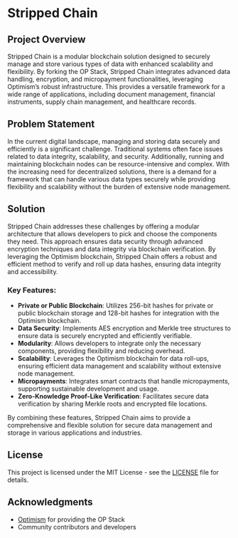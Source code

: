 # Stripped Chain

## Project Overview
Stripped Chain is a modular blockchain solution designed to securely manage and store various types of data with enhanced scalability and flexibility. By forking the OP Stack, Stripped Chain integrates advanced data handling, encryption, and micropayment functionalities, leveraging Optimism’s robust infrastructure. This provides a versatile framework for a wide range of applications, including document management, financial instruments, supply chain management, and healthcare records.

## Problem Statement
In the current digital landscape, managing and storing data securely and efficiently is a significant challenge. Traditional systems often face issues related to data integrity, scalability, and security. Additionally, running and maintaining blockchain nodes can be resource-intensive and complex. With the increasing need for decentralized solutions, there is a demand for a framework that can handle various data types securely while providing flexibility and scalability without the burden of extensive node management.

## Solution
Stripped Chain addresses these challenges by offering a modular architecture that allows developers to pick and choose the components they need. This approach ensures data security through advanced encryption techniques and data integrity via blockchain verification. By leveraging the Optimism blockchain, Stripped Chain offers a robust and efficient method to verify and roll up data hashes, ensuring data integrity and accessibility.

### Key Features:
- **Private or Public Blockchain**: Utilizes 256-bit hashes for private or public blockchain storage and 128-bit hashes for integration with the Optimism blockchain.
- **Data Security**: Implements AES encryption and Merkle tree structures to ensure data is securely encrypted and efficiently verifiable.
- **Modularity**: Allows developers to integrate only the necessary components, providing flexibility and reducing overhead.
- **Scalability**: Leverages the Optimism blockchain for data roll-ups, ensuring efficient data management and scalability without extensive node management.
- **Micropayments**: Integrates smart contracts that handle micropayments, supporting sustainable development and usage.
- **Zero-Knowledge Proof-Like Verification**: Facilitates secure data verification by sharing Merkle roots and encrypted file locations.

By combining these features, Stripped Chain aims to provide a comprehensive and flexible solution for secure data management and storage in various applications and industries.

## License
This project is licensed under the MIT License - see the [LICENSE](LICENSE) file for details.

## Acknowledgments
- [Optimism](https://optimism.io) for providing the OP Stack
- Community contributors and developers

